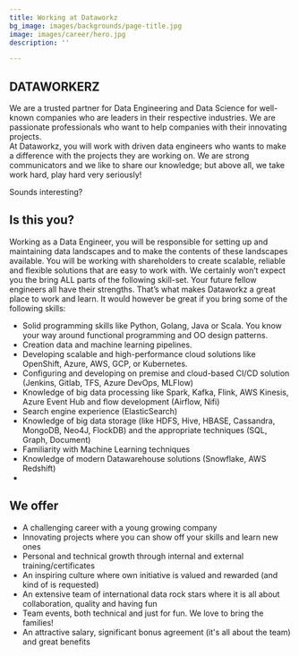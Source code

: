 ```yaml
---
title: Working at Dataworkz
bg_image: images/backgrounds/page-title.jpg
image: images/career/hero.jpg
description: ''

---
```

## DATAWORKERZ

We are a trusted partner for Data Engineering and Data Science for well-known companies who are leaders in their respective industries. We are passionate professionals who want to help companies with their innovating projects.  
At Dataworkz, you will work with driven data engineers who wants to make a difference with the projects they are working on. We are strong communicators and we like to share our knowledge; but above all, we take work hard, play hard very seriously!  

Sounds interesting? 

## Is this you? 

Working as a Data Engineer, you will be responsible for setting up and maintaining data landscapes and to make the contents of these landscapes available. You will be working with shareholders to create scalable, reliable and flexible solutions that are easy to work with. We certainly won’t expect you the bring ALL parts of the following skill-set. Your future fellow engineers all have their strengths. That’s what makes Dataworkz a great place to work and learn. It would however be great if you bring some of the following skills:  

* Solid programming skills like Python, Golang, Java or Scala. You know your way around functional programming and OO design patterns.  
* Creation data and machine learning pipelines.
* Developing scalable and high-performance cloud solutions like OpenShift, Azure, AWS, GCP, or Kubernetes.
* Configuring and developing on premise and cloud-based CI/CD solution (Jenkins, Gitlab, TFS, Azure DevOps, MLFlow) 
* Knowledge of big data processing like Spark, Kafka, Flink, AWS Kinesis, Azure Event Hub and flow development (Airflow, Nifi) 
* Search engine experience (ElasticSearch) 
* Knowledge of big data storage (like HDFS, Hive, HBASE, Cassandra, MongoDB, Neo4J, FlockDB) and the appropriate techniques (SQL, Graph, Document) 
* Familiarity with Machine Learning techniques 
* Knowledge of modern Datawarehouse solutions (Snowflake, AWS Redshift) 
*

## We offer

* A challenging career with a young growing company  
* Innovating projects where you can show off your skills and learn new ones
* Personal and technical growth through internal and external training/certificates 
* An inspiring culture where own initiative is valued and rewarded (and kind of is requested) 
* An extensive team of international data rock stars where it is all about collaboration, quality and having fun
* Team events, both technical and just for fun. We love to bring the families!  
* An attractive salary, significant bonus agreement (it's all about the team) and great benefits

